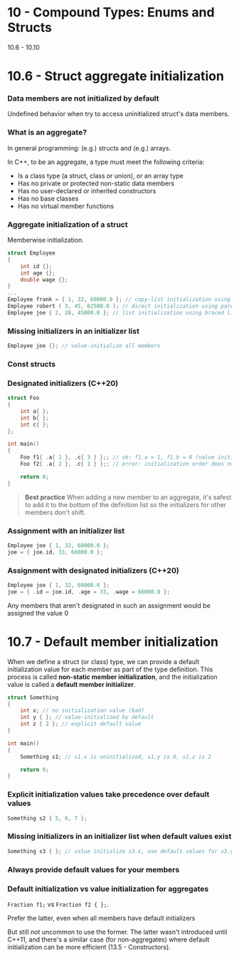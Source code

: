 # 10 - Compound Types: Enums and Structs

10.6 - 10.10

# 10.6 - Struct aggregate initialization

### Data members are not initialized by default

Undefined behavior when try to access uninitialized struct's data members.

### What is an aggregate?
In general programming: (e.g.) structs and (e.g.) arrays.

In C++, to be an aggregate, a type must meet the following criteria:
* Is a class type (a struct, class or union), or an array type
* Has no private or protected non-static data members
* Has no user-declared or inherited constructors
* Has no base classes
* Has no virtual member functions

### Aggregate initialization of a struct
Memberwise initialization.

```c++
struct Employee
{
    int id {};
    int age {};
    double wage {};
}
...
Employee frank = { 1, 32, 60000.0 }; // copy-list initialization using braced list
Employee robert ( 3, 45, 62500.0 ); // direct initialization using parenthesized list
Employee joe { 2, 28, 45000.0 }; // list initialization using braced list (preferred)
```

### Missing initializers in an initializer list

```c++
Employee joe {}; // value-initialize all members
```

### Const structs

### Designated initializers (C++20)

```c++
struct Foo
{
    int a{ };
    int b{ };
    int c{ };
};

int main()
{
    Foo f1{ .a{ 1 }, .c{ 3 } };; // ok: f1.a = 1, f1.b = 0 (value initialized), f1.c = 3
    Foo f2{ .a{ 2 }, .c{ 1 } };; // error: initialization order does not match order of declaration in struct

    return 0;
}
```

> **Best practice**
> When adding a new member to an aggregate, it's safest to add it to the bottom of the
> definition list so the initializers for other members don't shift.

### Assignment with an initializer list

```c++
Employee joe { 1, 32, 60000.0 };
joe = { joe.id, 33, 66000.0 };
```

### Assignment with designated initializers (C++20)

```c++
Employee joe { 1, 32, 60000.0 };
joe = { .id = joe.id, .age = 33, .wage = 66000.0 };
```

Any members that aren't designated in such an assignment would be assigned the value 0



# 10.7 - Default member initialization

When we define a struct (or class) type, we can provide a default initialization value for
each member as part of the type definition. This process is called **non-static member
initialization**, and the initialization value is called a **default member initializer**.

```c++
struct Something
{
    int x; // no initialization value (bad)
    int y { }; // value-initialized by default
    int z { 2 }; // explicit default value
}

int main()
{
    Something s1; // s1.x is uninitialized, s1.y is 0, s1.z is 2

    return 0;
}
```

### Explicit initialization values take precedence over default values

```c++
Something s2 { 5, 6, 7 };
```

### Missing initializers in an initializer list when default values exist

```c++
Something s3 { }; // value initialize s3.x, use default values for s3.y and s3.z
```

### Always provide default values for your members

### Default initialization vs value initialization for aggregates

`Fraction f1;` vs `Fraction f2 { };`.

Prefer the latter, even when all members have default initializers

But still not uncommon to use the former. The latter wasn't introduced until C++11, and
there's a similar case (for non-aggregates) where default initialization can be more
efficient (13.5 - Constructors).
